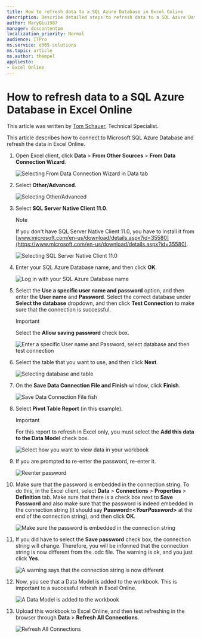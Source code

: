 ```yaml
---
title: How to refresh data to a SQL Azure Database in Excel Online
description: Describe detailed steps to refresh data to a SQL Azure Database in Excel Online
author: MaryQiu1987
manager: dcscontentpm
localization_priority: Normal
audience: ITPro
ms.service: o365-solutions
ms.topic: article
ms.author: thempel
appliesto:
- Excel Online
---
```


# How to refresh data to a SQL Azure Database in Excel Online

This article was written by [Tom Schauer](https://social.technet.microsoft.com/profile/Tom+Schauer+-+MSFT), Technical Specialist.

This article describes how to connect to Microsoft SQL Azure Database and refresh the data in Excel Online.

1. Open Excel client, click **Data** > **From Other Sources** > **From Data Connection Wizard**.

   ![Selecting From Data Connection Wizard in Data tab](./media/excel-online-refreshing-data-to-a-sql-azure-database/data.png)

1. Select **Other/Advanced**.

   ![Selecting Other/Advanced](./media/excel-online-refreshing-data-to-a-sql-azure-database/data-connection-wizard.png)

1. Select **SQL Server Native Client 11.0**.
   
   > [!NOTE]
   > If you don't have SQL Server Native Client 11.0, you have to install it from [www.microsoft.com/en-us/download/details.aspx?id=35580](https://www.microsoft.com/en-us/download/details.aspx?id=35580).
   
   ![Selecting SQL Server Native Client 11.0](./media/excel-online-refreshing-data-to-a-sql-azure-database/sql-server-native-client.png)

1. Enter your SQL Azure Database name, and then click **OK**.

   ![Log in with your SQL Azure Database name](./media/excel-online-refreshing-data-to-a-sql-azure-database/login.png)

1. Select the **Use a specific user name and password** option, and then enter the **User name** and **Password**. Select the correct database under **Select the database** dropdown, and then click **Test Connection** to make sure that the connection is successful.

   > [!IMPORTANT]
   > Select the **Allow saving password** check box.  

   ![Enter a specific User name and Password, select database and then test connection](./media/excel-online-refreshing-data-to-a-sql-azure-database/data-link-properties.png)

1. Select the table that you want to use, and then click **Next**.

   ![Selecting database and table](./media/excel-online-refreshing-data-to-a-sql-azure-database/select-table.png)

1. On the **Save Data Connection File and Finish** window, click **Finish**.

   ![Save Data Connection File fish](./media/excel-online-refreshing-data-to-a-sql-azure-database/data-connection-finish.png)

1. Select **Pivot Table Report** (in this example).

   > [!IMPORTANT]
   > For this report to refresh in Excel only, you must select the **Add this data to the Data Model** check box.

   ![Select how you want to view data in your workbook](./media/excel-online-refreshing-data-to-a-sql-azure-database/import-data.png)

1. If you are prompted to re-enter the password, re-enter it.

   ![Reenter password](./media/excel-online-refreshing-data-to-a-sql-azure-database/reenter-password.png)

1. Make sure that the password is embedded in the connection string. To do this, in the Excel client, select **Data** > **Connections** > **Properties** > **Definition** tab. Make sure that there is a check box next to **Save Password** and also make sure that the password is indeed embedded in the connection string (it should say **Password=<*YourPassword*>** at the end of the connection string), and then click **OK**.

   ![Make sure the password is embedded in the connection string](./media/excel-online-refreshing-data-to-a-sql-azure-database/connection-properties.png)

1. If you did have to select the **Save password** check box, the connection string will change. Therefore, you will be informed that the connection string is now different from the .odc file. The warning is ok, and you just click **Yes**.

   ![A warning says that the connection string is now different](./media/excel-online-refreshing-data-to-a-sql-azure-database/warning.png)

1. Now, you see that a Data Model is added to the workbook. This is important to a successful refresh in Excel Online.

   ![A Data Model is added to the workbook](./media/excel-online-refreshing-data-to-a-sql-azure-database/workbook-connections.png)

1. Upload this workbook to Excel Online, and then test refreshing in the browser through **Data** > **Refresh All Connections**.

   ![Refresh All Connections](./media/excel-online-refreshing-data-to-a-sql-azure-database/refresh-all-connections.png)